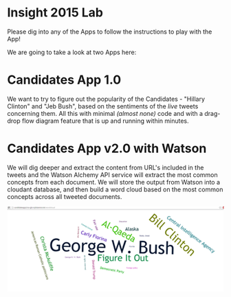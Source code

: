 # Insight 2015 Lab
Please dig into any of the Apps to follow the instructions to play with the App!

We are going to take a look at two Apps here:

# Candidates App 1.0
We want to try to figure out the popularity of the Candidates - "Hillary Clinton" and "Jeb Bush", based on the sentiments of the *live* tweets concerning them. All this with minimal _(almost none)_ code and with a drag-drop flow diagram feature that is up and running within minutes.  

# Candidates App v2.0 with Watson  
We will dig deeper and extract the content from URL's included in the tweets and the Watson Alchemy API service will extract the most common concepts from each document.
We will store the output from Watson into a cloudant database, and then build a word cloud based on the most common concepts across all tweeted documents.

![alt text](https://raw.githubusercontent.com/CDSLab/Insight2015/master/CandidatesApp2.0/images/canvas.jpg)
